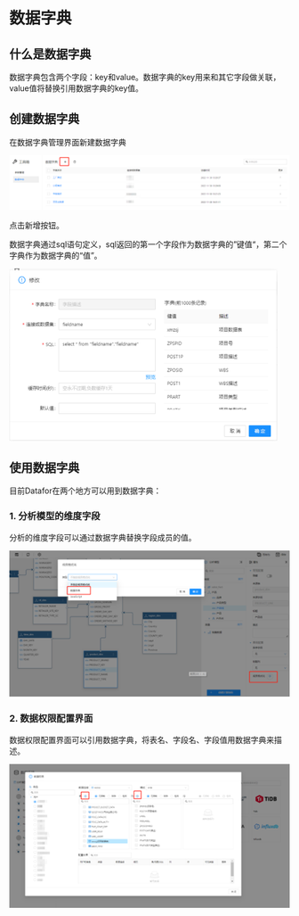 # 数据字典

## 什么是数据字典

数据字典包含两个字段：key和value。数据字典的key用来和其它字段做关联，value值将替换引用数据字典的key值。

## 创建数据字典

在数据字典管理界面新建数据字典

<div align="left"><img src="../../static/img/datafor/tools/image-20230101220842194.png"   /> </div>

点击新增按钮。

数据字典通过sql语句定义，sql返回的第一个字段作为数据字典的”键值“，第二个字典作为数据字典的“值”。

<div align="left"><img src="../../static/img/datafor/tools/image-20230101221246198.png" alt="image-20230101221246198" style="zoom:80%;"   /> </div>



## 使用数据字典

目前Datafor在两个地方可以用到数据字典：

### 1. 分析模型的维度字段

分析的维度字段可以通过数据字典替换字段成员的值。

<div align="left"><img src="../../static/img/datafor/tools/image-20230101215713581.png"   /> </div>

   

### 2. 数据权限配置界面

数据权限配置界面可以引用数据字典，将表名、字段名、字段值用数据字典来描述。

<div align="left"><img src="../../static/img/datafor/tools/image-20230101220244485.png"   /> </div>
